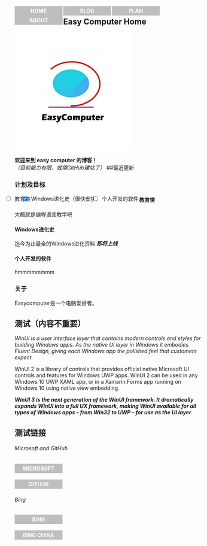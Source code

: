 <html>
<head>
<style>
ul
{
list-style-type:none;
margin:0;
padding:0;
}
li
{
 float:left;
 border-right: 2px solid white;
}
a:link,a:visited
{
display:block;
font-weight:bold;
color:#FFFFFF;
background-color:#bebebe;
width:120px;
text-align:center;
padding:4px;
text-decoration:none;
text-transform:uppercase;
}
a:hover,a:active
{
background-color:#cc0000;
}
</style>
</head>
 
<body>
<ul>
<li><a href="#home">Home</a></li>
<li><a href="#blog">Blog</a></li>
<li><a href="#plan">Plan</a></li>
<li><a href="#about">About</a></li>
</ul>
</body>
</html>
           
## Easy Computer Home
![Easycomputer Logo](/pic/IMG_20220519_231827.jpg)
       
**欢迎来到 easy computer 的博客！**    
*（目前能力有限，就用GitHub建站了）*
##最近更新

### 计划及目标
- [ ] 教育类
- [x] Windows进化史（很快安排）
- [ ] 个人开发的软件
#### 教育类
大概就是编程语言教学吧
#### Windows进化史
迄今为止最全的Windows进化资料 ***即将上线***
#### 个人开发的软件
hmmmmmmmm

### 关于

Easycomputer是一个电脑爱好者。

## 测试（内容不重要）

*WinUI is a user interface layer that contains modern controls and styles for building Windows apps. As the native UI layer in Windows it embodies Fluent Design, giving each Windows app the polished feel that customers expect.*

WinUI 2 is a library of controls that provides official native Microsoft UI controls and features for Windows UWP apps. WinUI 2 can be used in any Windows 10 UWP XAML app, or in a Xamarin.Forms app running on Windows 10 using native view embedding.

***WinUI 3 is the next generation of the WinUI framework. It dramatically expands WinUI into a full UX framework, making WinUI available for all types of Windows apps – from Win32 to UWP – for use as the UI layer***


## 测试链接
###### Microsoft and GitHub
[Microsoft](https:\\www.Microsoft.com)   
[GitHub](https:\\www.GitHub.com)
###### Bing
[Bing](https:\\global.bing.com)   
[Bing China](https:\\cn.bing.com)
